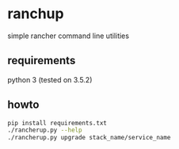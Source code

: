 # ranchup

simple rancher command line utilities

## requirements

python 3 (tested on 3.5.2)

## howto

```sh
pip install requirements.txt
./rancherup.py --help
./rancherup.py upgrade stack_name/service_name
```
